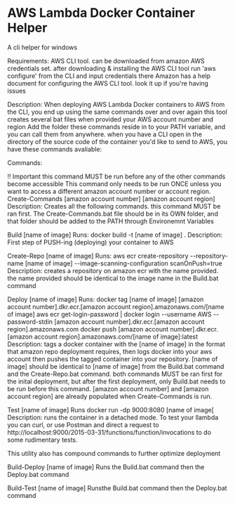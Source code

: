 # AWS Lambda Docker Container Helper
 A cli helper for windows

 Requirements:
  AWS CLI tool. can be downloaded from amazon
  AWS credentials set. after downloading & installing the AWS CLI tool run 'aws configure' from the CLI and input credentials there
  Amazon has a help document for configuring the AWS CLI tool. look it up if you're having issues

 Description:
  When deploying AWS Lambda Docker containers to AWS from the CLI, you end up using the same commands over and over again
  this tool creates several bat files when provided your AWS account number and region
  Add the folder these commands reside in to your PATH variable, and you can call them from anywhere.
  when you have a CLI open in the directory of the source code of the container you'd like to send to AWS, you have these commands avaliable:
 
 Commands:

  !! Important this command MUST be run before any of the other commands become accessible
      This command only needs to be run ONCE unless you want to access a different amazon account number or account region.
  Create-Commands [amazon account number] [amazon account region]
  Description:
   Creates all the following commands. this command MUST be ran first.
   The Create-Commands.bat file should be in its OWN folder, and that folder should be added to the PATH through Environemnt Variables

  Build [name of image]
  Runs:
   docker build -t [name of image] .
  Description: 
   First step of PUSH-ing (deploying) your container to AWS

  Create-Repo [name of image]
  Runs:
   aws ecr create-repository --repository-name [name of image] --image-scanning-configuration scanOnPush=true
  Description:
   creates a repository on amazon ecr with the name provided. the name provided should be identical to the image name in the Build.bat command

  Deploy [name of image]
  Runs:
   docker tag [name of image] [amazon account number].dkr.ecr.[amazon account region].amazonaws.com/[name of image]
   aws ecr get-login-password | docker login --username AWS --password-stdin [amazon account number].dkr.ecr.[amazon account region].amazonaws.com
   docker push [amazon account number].dkr.ecr.[amazon account region].amazonaws.com/[name of image]:latest
  Description:
   tags a docker container with the [name of image] in the format that amazon repo deployment requires, then logs docker into your aws account
   then pushes the tagged container into your repository. [name of image] should be identical to [name of image] from the Build.bat command
   and the Create-Repo.bat command. both commands MUST be ran first for the inital deployment, but after the first deployment, only Build.bat needs to
   be run before this command.
   [amazon account number] and [amazon account region] are already populated when Create-Commands is run.
  
  Test [name of image]
  Runs docker run -dp 9000:8080 [name of image[
  Description:
   runs the container in a detached mode. To test your llambda you can curl, or use Postman and direct a request to
   http://localhost:9000/2015-03-31/functions/function/invocations to do some rudimentary tests.

 This utility also has compound commands to further optimize deployment
   
  Build-Deploy [name of image]
  Runs the Build.bat command then the Deploy.bat command

  Build-Test [name of image]
  Runsthe Build.bat command then the Deploy.bat command  